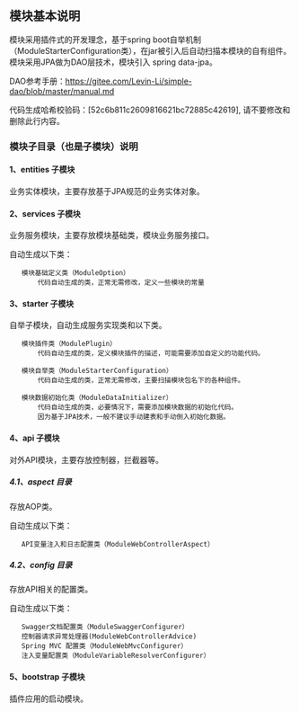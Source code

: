 

## 模块基本说明
  
   模块采用插件式的开发理念，基于spring boot自举机制（ModuleStarterConfiguration类），在jar被引入后自动扫描本模块的自有组件。
   模块采用JPA做为DAO层技术，模块引入 spring data-jpa。
   
   DAO参考手册：https://gitee.com/Levin-Li/simple-dao/blob/master/manual.md

   代码生成哈希校验码：[52c6b811c2609816621bc72885c42619], 请不要修改和删除此行内容。

### 模块子目录（也是子模块）说明
    
#### 1、entities 子模块

   业务实体模块，主要存放基于JPA规范的业务实体对象。
      
#### 2、services 子模块

   业务服务模块，主要存放模块基础类，模块业务服务接口。
   
   自动生成以下类： 
      
       模块基础定义类（ModuleOption）
           代码自动生成的类，正常无需修改，定义一些模块的常量
           

#### 3、starter 子模块

   自举子模块，自动生成服务实现类和以下类。
   
       模块插件类（ModulePlugin）
           代码自动生成的类，定义模块插件的描述，可能需要添加自定义的功能代码。
           
       模块自举类（ModuleStarterConfiguration） 
           代码自动生成的类，正常无需修改，主要扫描模块包名下的各种组件。

       模块数据初始化类（ModuleDataInitializer）
           代码自动生成的类，必要情况下，需要添加模块数据的初始化代码。
           因为基于JPA技术，一般不建议手动建表和手动倒入初始化数据。 
         
#### 4、api 子模块
      
   对外API模块，主要存放控制器，拦截器等。

##### 4.1、aspect 目录
       
  存放AOP类。
       
  自动生成以下类：
  
       API变量注入和日志配置类（ModuleWebControllerAspect）
       
##### 4.2、config 目录

   存放API相关的配置类。
       
   自动生成以下类：
   
       Swagger文档配置类（ModuleSwaggerConfigurer）
       控制器请求异常处理器(ModuleWebControllerAdvice)
       Spring MVC 配置类（ModuleWebMvcConfigurer）
       注入变量配置类（ModuleVariableResolverConfigurer）
       
#### 5、bootstrap 子模块
      
   插件应用的启动模块。

